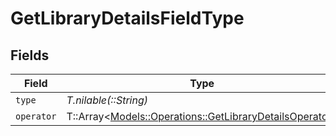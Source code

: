 # GetLibraryDetailsFieldType


## Fields

| Field                                                                                                           | Type                                                                                                            | Required                                                                                                        | Description                                                                                                     | Example                                                                                                         |
| --------------------------------------------------------------------------------------------------------------- | --------------------------------------------------------------------------------------------------------------- | --------------------------------------------------------------------------------------------------------------- | --------------------------------------------------------------------------------------------------------------- | --------------------------------------------------------------------------------------------------------------- |
| `type`                                                                                                          | *T.nilable(::String)*                                                                                           | :heavy_minus_sign:                                                                                              | N/A                                                                                                             | resolution                                                                                                      |
| `operator`                                                                                                      | T::Array<[Models::Operations::GetLibraryDetailsOperator](../../models/operations/getlibrarydetailsoperator.md)> | :heavy_minus_sign:                                                                                              | N/A                                                                                                             |                                                                                                                 |